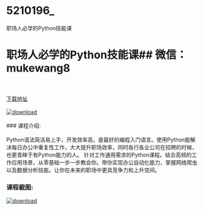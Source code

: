 # 5210196_
职场人必学的Python技能课
# 职场人必学的Python技能课## 微信：mukewang8
<br/></br>[下载地址](http://www.36tz.cn/article/5210196 "下载地址")
<br/></br>[![download](http://36tz.cn/muke_img/2020_02_1-36-300x182.png "下载地址")](http://www.36tz.cn/article/5210196 "下载地址")
<br/></br>### 课程介绍:<br/></br>Python语法简洁易上手，开发效率高，是最好的编程入门语言。使用Python能解决每日办公中重复性工作，大大提升职场效率，同时各行各业公司在招聘的时候，也更青睐于有Python能力的人。
针对工作通用需求的Python课程。结合高频的工作应用场景，从零基础一步一步教会你。带你实现办公自动化能力，掌握网络爬虫以及数据分析技能。让你在未来的职场中更具竞争力和上升空间。

### 课程截图:
[![download](http://36tz.cn/muke_img/2020_02_11-34.png "下载地址")](http://www.36tz.cn/article/5210196 "下载地址")
